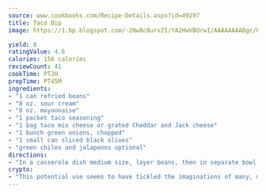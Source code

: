 ```yaml
---
source: www.cookbooks.com/Recipe-Details.aspx?id=49297
title: Taco Dip
image: https://1.bp.blogspot.com/-2Nw8c0urvZI/YA2HwVBOrwI/AAAAAAAABgc/hcoCuYbLRGghREWYfHLERS8jzKEXzVPXwCLcBGAsYHQ/s154/14.png

yield: 8
ratingValue: 4.6
calories: 156 calories
reviewCount: 41
cookTime: PT2H
prepTime: PT45M
ingredients:
- "1 can refried beans"
- "8 oz. sour cream"
- "8 oz. mayonnaise"
- "1 packet taco seasoning"
- "1 bag taco mix cheese or grated Cheddar and Jack cheese"
- "1 bunch green onions, chopped"
- "1 small can sliced black olives"
- "green chiles and jalapenos optional"
directions:
- "In a casserole dish medium size, layer beans, then in separate bowl, mix mayonnaise, sour cream and taco mix, then spread mixture on top of bean layer. Continue layering ingredients cheese, onions, black olives and chiles or jalapenos, if desired. Serve with tortilla chips."
crypto:
- "This potential use seems to have tickled the imaginations of many, many bitcoin fanciers."
---
```

